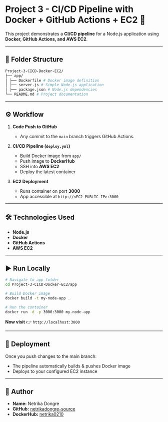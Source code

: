 # Project 3 - CI/CD Pipeline with Docker + GitHub Actions + EC2 🚀

This project demonstrates a **CI/CD pipeline** for a Node.js application using **Docker, GitHub Actions, and AWS EC2**.

---

## 📂 Folder Structure
```bash
Project-3-CICD-Docker-EC2/
├── app/
│ ├── Dockerfile # Docker image definition
│ ├── server.js # Simple Node.js application
│ ├── package.json # Node.js dependencies
└── README.md # Project documentation
```

---

## ⚙️ Workflow
1. **Code Push to GitHub**
   - Any commit to the `main` branch triggers GitHub Actions.

2. **CI/CD Pipeline (`deploy.yml`)**
   - Build Docker image from `app/`
   - Push image to **DockerHub**
   - SSH into **AWS EC2**
   - Deploy the latest container

3. **EC2 Deployment**
   - Runs container on port **3000**
   - App accessible at `http://<EC2-PUBLIC-IP>:3000`

---

## 🛠️ Technologies Used
- **Node.js**
- **Docker**
- **GitHub Actions**
- **AWS EC2**

---

## ▶️ Run Locally
```bash
# Navigate to app folder
cd Project-3-CICD-Docker-EC2/app

# Build Docker image
docker build -t my-node-app .

# Run the container
docker run -d -p 3000:3000 my-node-app
```
**Now visit** 👉 `http://localhost:3000`

---

## 🚀 Deployment
Once you push changes to the main branch:
  - The pipeline automatically builds & pushes Docker image
  - Deploys to your configured EC2 instance

---

## 👤 Author
- **Name:** Netrika Dongre
- **GitHub:** [netrikadongre-source](https://github.com/netrikadongre-source)
- **DockerHub:** [netrika0210](https://hub.docker.com/u/netrika0210)
